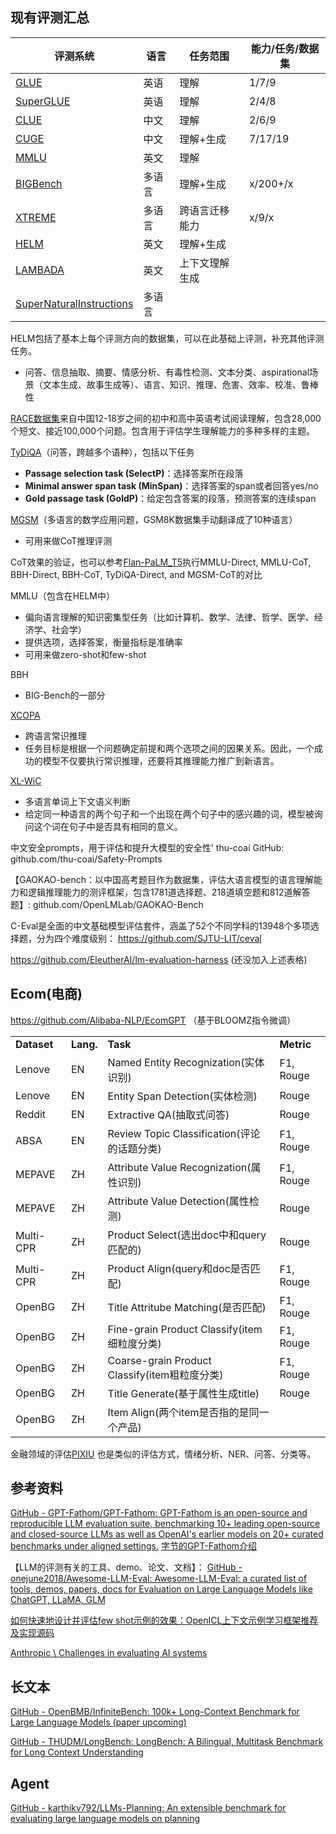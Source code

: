 ## 现有评测汇总
| 评测系统                            | 语言   | 任务范围       | 能力/任务/数据集 |
| ----------------------------------- | ------ | -------------- | ---------------- |
| [GLUE](GLUE/GLUE.md)                | 英语   | 理解           | 1/7/9            |
| [SuperGLUE](SuperGLUE/SuperGLUE.md) | 英语   | 理解           | 2/4/8            |
| [CLUE](CLUE/CLUE.md)                | 中文   | 理解           | 2/6/9            |
| [CUGE](CUGE/CUGE.md)                | 中文   | 理解+生成      | 7/17/19          |
| [MMLU](MMLU/MMLU.md)                | 英文   | 理解           |                  |
| [BIGBench](BigBench/BIGBench.md)    | 多语言 | 理解+生成      | x/200+/x         |
| [XTREME](XTREME/XTREME.md)          | 多语言 | 跨语言迁移能力 | x/9/x            |
| [HELM](HELM/HELM.md)                | 英文   | 理解+生成      |                  |
| [LAMBADA](LAMBADA/LAMBADA.md)       | 英文   | 上下文理解生成 |                  |
| [SuperNaturalInstructions](NaturalInstructions/SuperNaturalInstructions.md)                                    |   多语言     |                |                  |

HELM包括了基本上每个评测方向的数据集，可以在此基础上评测，补充其他评测任务。
- 问答、信息抽取、摘要、情感分析、有毒性检测、文本分类、aspirational场景（文本生成、故事生成等）、语言、知识、推理、危害、效率、校准、鲁棒性

[RACE数据集](https://www.cs.cmu.edu/~glai1/data/race/)来自中国12-18岁之间的初中和高中英语考试阅读理解，包含28,000个短文、接近100,000个问题。包含用于评估学生理解能力的多种多样的主题。

[TyDiQA](https://github.com/google-research-datasets/tydiqa)（问答，跨越多个语种），包括以下任务
- **Passage selection task (SelectP)**：选择答案所在段落
- **Minimal answer span task (MinSpan)**：选择答案的span或者回答yes/no
- **Gold passage task (GoldP)**：给定包含答案的段落，预测答案的连续span

[MGSM](https://github.com/google-research/url-nlp)（多语言的数学应用问题，GSM8K数据集手动翻译成了10种语言）
- 可用来做CoT推理评测

CoT效果的验证，也可以参考[Flan-PaLM_T5](Flan-PaLM_T5/Flan-PaLM_T5.md)执行MMLU-Direct, MMLU-CoT, BBH-Direct, BBH-CoT, TyDiQA-Direct, and MGSM-CoT的对比

MMLU（包含在HELM中）
- 偏向语言理解的知识密集型任务（比如计算机、数学、法律、哲学、医学、经济学、社会学）
- 提供选项，选择答案，衡量指标是准确率
- 可用来做zero-shot和few-shot

BBH
- BIG-Bench的一部分

[XCOPA](https://github.com/cambridgeltl/xcopa)
- 跨语言常识推理
- 任务目标是根据一个问题确定前提和两个选项之间的因果关系。因此，一个成功的模型不仅要执行常识推理，还要将其推理能力推广到新语言。

[XL-WiC](https://pilehvar.github.io/xlwic/)
- 多语言单词上下文语义判断
- 给定同一种语言的两个句子和一个出现在两个句子中的感兴趣的词，模型被询问这个词在句子中是否具有相同的意义。

中文安全prompts，用于评估和提升大模型的安全性' thu-coai GitHub: github.com/thu-coai/Safety-Prompts

【GAOKAO-bench：以中国高考题目作为数据集，评估大语言模型的语言理解能力和逻辑推理能力的测评框架，包含1781道选择题、218道填空题和812道解答题】: github.com/OpenLMLab/GAOKAO-Bench

C-Eval是全面的中文基础模型评估套件，涵盖了52个不同学科的13948个多项选择题，分为四个难度级别： https://github.com/SJTU-LIT/ceval


https://github.com/EleutherAI/lm-evaluation-harness (还没加入上述表格)

## Ecom(电商)

https://github.com/Alibaba-NLP/EcomGPT （基于BLOOMZ指令微调）

|   |   |   |   |
|---|---|---|---|
|**Dataset**|**Lang.**|**Task**|**Metric**|
|Lenove|EN|Named Entity Recognization(实体识别)|F1, Rouge|
|Lenove|EN|Entity Span Detection(实体检测)|Rouge|
|Reddit|EN|Extractive QA(抽取式问答)|Rouge|
|ABSA|EN|Review Topic Classification(评论的话题分类)|F1, Rouge|
|MEPAVE|ZH|Attribute Value Recognization(属性识别)|F1, Rouge|
|MEPAVE|ZH|Attribute Value Detection(属性检测)|Rouge|
|Multi-CPR|ZH|Product Select(选出doc中和query匹配的)|Rouge|
|Multi-CPR|ZH|Product Align(query和doc是否匹配)|F1, Rouge|
|OpenBG|ZH|Title Attritube Matching(是否匹配)|F1, Rouge|
|OpenBG|ZH|Fine-grain Product Classify(item细粒度分类)|F1, Rouge|
|OpenBG|ZH|Coarse-grain Product Classify(item粗粒度分类)|F1, Rouge|
|OpenBG|ZH|Title Generate(基于属性生成title)|Rouge|
|OpenBG|ZH|Item Align(两个item是否指的是同一个产品)||

金融领域的评估[PIXIU](https://github.com/chancefocus/PIXIU) 也是类似的评估方式，情绪分析、NER、问答、分类等。

## 参考资料

[GitHub - GPT-Fathom/GPT-Fathom: GPT-Fathom is an open-source and reproducible LLM evaluation suite, benchmarking 10+ leading open-source and closed-source LLMs as well as OpenAI's earlier models on 20+ curated benchmarks under aligned settings.](https://github.com/GPT-Fathom/GPT-Fathom)
[字节的GPT-Fathom介绍](https://mp.weixin.qq.com/s/-AWkDzAzoyQNmgYXuC6B4w)


【LLM的评测有关的工具、demo、论文、文档】： [GitHub - onejune2018/Awesome-LLM-Eval: Awesome-LLM-Eval: a curated list of tools, demos, papers, docs for Evaluation on Large Language Models like ChatGPT, LLaMA, GLM](https://github.com/onejune2018/Awesome-LLM-Eval)

[如何快速地设计并评估few shot示例的效果：OpenICL上下文示例学习框架推荐及实现源码](https://mp.weixin.qq.com/s/D2Fbhs13IhpsLyCJoWSwGA)

[Anthropic \\ Challenges in evaluating AI systems](https://www.anthropic.com/index/evaluating-ai-systems)

## 长文本

[GitHub - OpenBMB/InfiniteBench: 100k+ Long-Context Benchmark for Large Language Models (paper upcoming)](https://github.com/OpenBMB/InfiniteBench)

[GitHub - THUDM/LongBench: LongBench: A Bilingual, Multitask Benchmark for Long Context Understanding](https://github.com/THUDM/LongBench)

## Agent

[GitHub - karthikv792/LLMs-Planning: An extensible benchmark for evaluating large language models on planning](https://github.com/karthikv792/LLMs-Planning)



